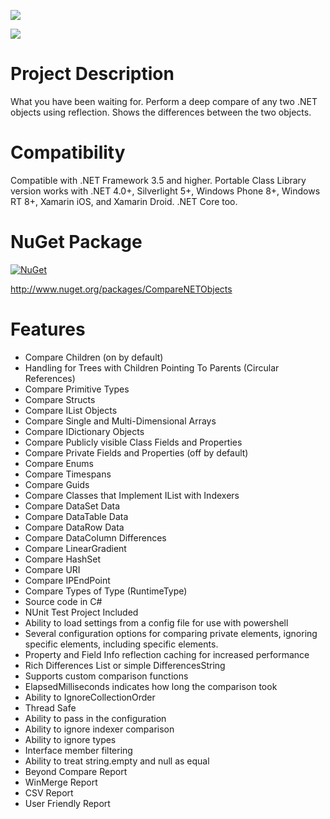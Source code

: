 [<img src="https://github.com/GregFinzer/comparenetobjects/blob/master/logo.png">](http://www.kellermansoftware.com)

[<img src="https://github.com/GregFinzer/comparenetobjects/blob/master/PoweredByNDepend.png">](http://www.ndepend.com)

# Project Description
What you have been waiting for. Perform a deep compare of any two .NET objects using reflection. Shows the differences between the two objects.

# Compatibility
Compatible with .NET Framework 3.5 and higher. Portable Class Library version works with .NET 4.0+, Silverlight 5+, Windows Phone 8+, Windows RT 8+, Xamarin iOS, and Xamarin Droid.  .NET Core too.

# NuGet Package
[![NuGet](http://img.shields.io/nuget/v/CompareNETObjects.svg)](https://www.nuget.org/packages/CompareNETObjects/)

http://www.nuget.org/packages/CompareNETObjects

# Features

* Compare Children (on by default)
* Handling for Trees with Children Pointing To Parents (Circular References)
* Compare Primitive Types
* Compare Structs
* Compare IList Objects
* Compare Single and Multi-Dimensional Arrays
* Compare IDictionary Objects
* Compare Publicly visible Class Fields and Properties
* Compare Private Fields and Properties (off by default)
* Compare Enums
* Compare Timespans
* Compare Guids
* Compare Classes that Implement IList with Indexers
* Compare DataSet Data
* Compare DataTable Data
* Compare DataRow Data
* Compare DataColumn Differences
* Compare LinearGradient
* Compare HashSet
* Compare URI
* Compare IPEndPoint
* Compare Types of Type (RuntimeType)
* Source code in C#
* NUnit Test Project Included
* Ability to load settings from a config file for use with powershell
* Several configuration options for comparing private elements, ignoring specific elements, including specific elements.
* Property and Field Info reflection caching for increased performance
* Rich Differences List or simple DifferencesString
* Supports custom comparison functions
* ElapsedMilliseconds indicates how long the comparison took
* Ability to IgnoreCollectionOrder
* Thread Safe
* Ability to pass in the configuration
* Ability to ignore indexer comparison
* Ability to ignore types
* Interface member filtering
* Ability to treat string.empty and null as equal
* Beyond Compare Report
* WinMerge Report
* CSV Report
* User Friendly Report 

